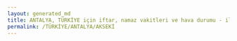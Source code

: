 ```yaml
---
layout: generated_md
title: ANTALYA, TÜRKİYE için iftar, namaz vakitleri ve hava durumu - ilçe/eyalet seç
permalink: /TÜRKİYE/ANTALYA/AKSEKİ
---
```


<script type="text/javascript">
  var country = TÜRKİYE;
  var city = ANTALYA;
  var state = AKSEKİ;
  var lat = 72;
  var lon = 21;
</script>
